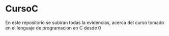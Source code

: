 # CursoC
En este repositorio se subiran todas la evidencias, acerca del curso tomado en el lenguaje de programacion en C desde 0
